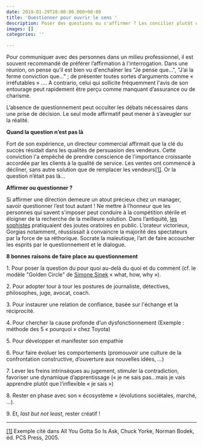 ```yaml
---
date: 2019-01-29T20:00:00.000+00:00
title: 'Questionner pour ouvrir le sens '
description: Poser des questions ou s'affirmer ? Les concilier plutôt que les opposer.
images: []
categories: ''

---
```

Pour communiquer avec des personnes dans un milieu professionnel, il est souvent recommandé de préférer l’affirmation à l'interrogation. Dans une réunion, on pense qu’il est bien vu d'enchaîner les "Je pense que...", "J’ai la ferme conviction que..." ; de présenter toutes sortes d’arguments comme « irréfutables » .... A contrario, celui qui sollicite fréquemment l'avis de son entourage peut rapidement être perçu comme manquant d’assurance ou de charisme.

L’absence de questionnement peut occulter les débats nécessaires dans une prise de décision. Le seul mode affirmatif peut mener à s’aveugler sur la réalité.

**Quand la question n’est pas là**

Fort de son expérience, un directeur commercial affirmait que la clé du succès résidait dans les qualités de persuasion des vendeurs. Cette conviction l'a empêché de prendre conscience de l'importance croissante accordée par les clients à la qualité de service. Les ventes ont commencé à décliner, sans autre solution que de remplacer les vendeurs[\[1\]](applewebdata://E2F2E3ED-75CF-447B-B237-96FB6E409D87#_ftn1). Or la question n’était pas là…

**Affirmer ou questionner ?**

Si affirmer une direction demeure un atout précieux chez un manager, savoir questionner l’est tout autant ! Ne mettre à l’honneur que les personnes qui savent s’imposer peut conduire à la compétition stérile et éloigner de la recherche de la meilleure solution. Dans l’antiquité, [les sophistes](https://fr.wikipedia.org/wiki/Sophiste) pratiquaient des joutes oratoires en public. L’orateur victorieux, Gorgias notamment, réussissait à convaincre la majorité des spectateurs par la force de sa réthorique. Socrate la maïeutique, l’art de faire accoucher les esprits par le questionnement et le dialogue.

**8 bonnes raisons de faire place au questionnement**

1\. Pour poser la question du pour quoi au-delà du quoi et du comment (cf. le modèle "Golden Circle" de [Simone Sinek](https://www.youtube.com/watch?v=HtpgsqhxURk) « what, how, why »).

2\. Pour adopter tour à tour les postures de journaliste, détectives, philosophes, juge, avocat, coach.

3\. Pour instaurer une relation de confiance, basée sur l'échange et la réciprocité.

4\. Pour chercher la cause profonde d’un dysfonctionnement (Exemple : méthode des 5 « pourquoi » chez Toyota)

5\. Pour développer et manifester son empathie

6\. Pour faire évoluer les comportements (promouvoir une culture de la confrontation constructive, d’ouverture aux nouvelles idées, …)

7\. Lever les freins intrinsèques au jugement, stimuler la contradiction, favoriser une dynamique d’apprentissage (« je ne sais pas…mais je vais apprendre plutôt que l’inflexible « je sais »)

8\. Rester en phase avec son « écosystème » (évolutions sociétales, marché, …).

9\. Et, _last but not least_, rester créatif !

***

[\[1\]](applewebdata://E2F2E3ED-75CF-447B-B237-96FB6E409D87#_ftnref1) Exemple cité dans All You Gotta So Is Ask, Chuck Yorke, Norman Bodek, éd. PCS Press, 2005.